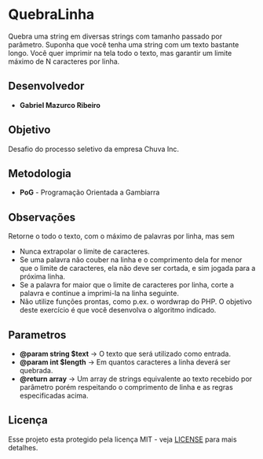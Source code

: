 # QuebraLinha
 Quebra uma string em diversas strings com tamanho passado por parâmetro.  Suponha que você tenha uma string com um texto bastante longo. Você quer imprimir na tela todo o texto, mas garantir um limite máximo de N caracteres por linha.

## Desenvolvedor
* **Gabriel Mazurco Ribeiro**

## Objetivo
Desafio do processo seletivo da empresa Chuva Inc.

## Metodologia
* **PoG** - Programação Orientada a Gambiarra

## Observações
Retorne o todo o texto, com o máximo de palavras por linha, mas sem
* Nunca extrapolar o limite de caracteres.
* Se uma palavra não couber na linha e o comprimento dela for menor que o limite de caracteres, ela não deve ser cortada, e sim jogada para a próxima linha.
* Se a palavra for maior que o limite de caracteres por linha, corte a palavra e continue a imprimi-la na linha seguinte.
* Não utilize funções prontas, como p.ex. o wordwrap do PHP. O objetivo deste exercício é que você desenvolva o algoritmo indicado.

## Parametros
* **@param string $text** -> O texto que será utilizado como entrada.
* **@param int $length** -> Em quantos caracteres a linha deverá ser quebrada.
* **@return array** -> Um array de strings equivalente ao texto recebido por parâmetro porém respeitando o comprimento de linha e as regras especificadas acima.

## Licença
Esse projeto esta protegido pela licença MIT - veja [LICENSE](LICENSE) para mais detalhes.
